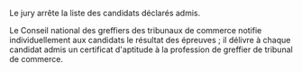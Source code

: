 Le jury arrête la liste des candidats déclarés admis.

Le Conseil national des greffiers des tribunaux de commerce notifie individuellement aux candidats le résultat des épreuves ; il délivre à chaque candidat admis un certificat d'aptitude à la profession de greffier de tribunal de commerce.
